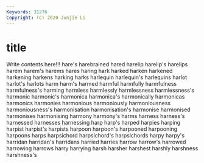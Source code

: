 ```yaml
---
Keywords: 31276
Copyright: (C) 2020 Junjie Li
---
```


# title

Write contents here!!!
hare's 
harebrained 
hared 
harelip 
harelip's 
harelips 
harem 
harem's
harems 
hares 
haring 
hark 
harked 
harken 
harkened 
harkening 
harkens 
harking
harks 
harlequin 
harlequin's 
harlequins 
harlot 
harlot's 
harlots 
harm 
harm's 
harmed
harmful 
harmfully 
harmfulness 
harmfulness's 
harming 
harmless 
harmlessly 
harmlessness 
harmlessness's 
harmonic
harmonic's 
harmonica 
harmonica's 
harmonically 
harmonicas 
harmonics 
harmonies 
harmonious 
harmoniously 
harmoniousness
harmoniousness's 
harmonisation 
harmonisation's 
harmonise 
harmonised 
harmonises 
harmonising 
harmony 
harmony's 
harms
harness 
harness's 
harnessed 
harnesses 
harnessing 
harp 
harp's 
harped 
harpies 
harping
harpist 
harpist's 
harpists 
harpoon 
harpoon's 
harpooned 
harpooning 
harpoons 
harps 
harpsichord
harpsichord's 
harpsichords 
harpy 
harpy's 
harridan 
harridan's 
harridans 
harried 
harries 
harrow
harrow's 
harrowed 
harrowing 
harrows 
harry 
harrying 
harsh 
harsher 
harshest 
harshly
harshness 
harshness's 

